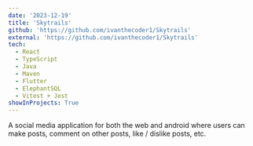 ```yaml
---
date: '2023-12-19'
title: 'Skytrails'
github: 'https://github.com/ivanthecoder1/Skytrails'
external: 'https://github.com/ivanthecoder1/Skytrails'
tech:
  - React
  - TypeScript
  - Java
  - Maven
  - Flutter
  - ElephantSQL
  - Vitest + Jest
showInProjects: True
---
```


A social media application for both the web and android where users can make posts, comment on other posts, like / dislike posts, etc.
